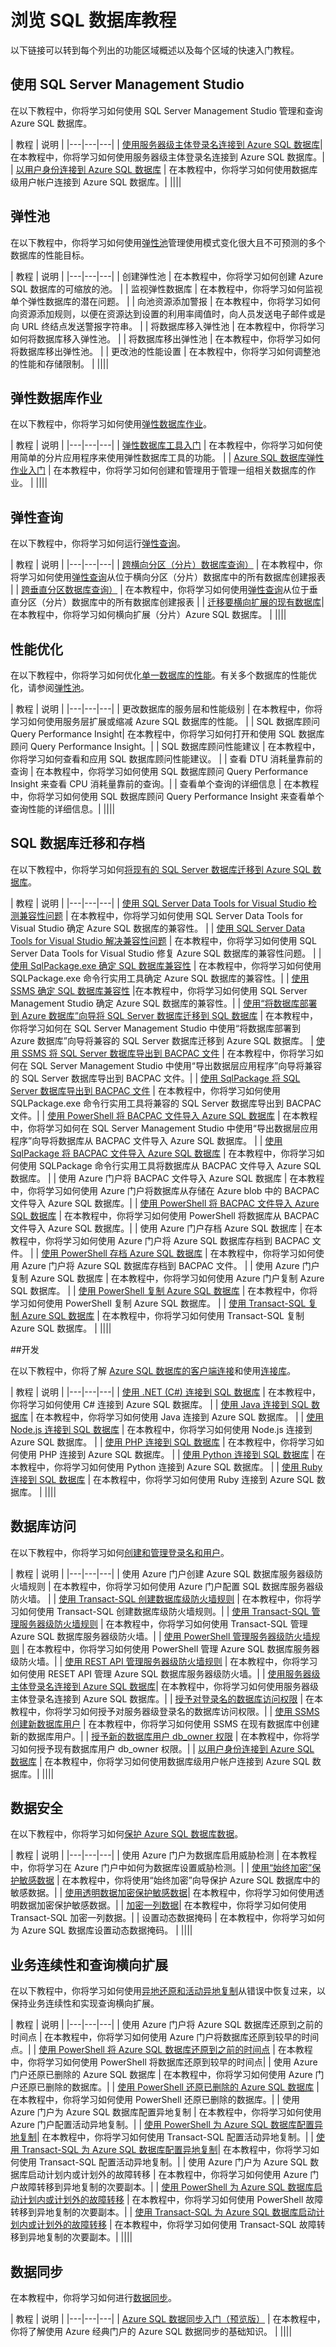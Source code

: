 <properties
   pageTitle="浏览 SQL 数据库教程"
   description="了解 SQL 数据库的特性和功能"
   keywords=""
   services="sql-database"
   documentationCenter=""
   authors="carlrabeler"
   manager="jhubbard"
   editor=""/>

<tags
   ms.service="sql-database"
   ms.date="05/04/2016"
   wacn.date="06/14/2016"/>
   
# 浏览 SQL 数据库教程

以下链接可以转到每个列出的功能区域概述以及每个区域的快速入门教程。

## 使用 SQL Server Management Studio

在以下教程中，你将学习如何使用 SQL Server Management Studio 管理和查询 Azure SQL 数据库。

| 教程 | 说明 |
|---|---|---|
| [使用服务器级主体登录名连接到 Azure SQL 数据库](/documentation/articles/sql-database-get-started-security/#connect-to-azure-sql-database-using-a-server-level-principal-login)| 在本教程中，你将学习如何使用服务器级主体登录名连接到 Azure SQL 数据库。|
| [以用户身份连接到 Azure SQL 数据库](/documentation/articles/sql-database-get-started-security/#connect-to-azure-sql-database-as-a-user) | 在本教程中，你将学习如何使用数据库级用户帐户连接到 Azure SQL 数据库。|
||||

## 弹性池

在以下教程中，你将学习如何使用[弹性池](/documentation/articles/sql-database-elastic-pool)管理使用模式变化很大且不可预测的多个数据库的性能目标。

| 教程 | 说明 |
|---|---|---|
| 创建弹性池 | 在本教程中，你将学习如何创建 Azure SQL 数据库的可缩放的池。 |
| 监视弹性数据库 | 在本教程中，你将学习如何监视单个弹性数据库的潜在问题。 |
| 向池资源添加警报 | 在本教程中，你将学习如何向资源添加规则，以便在资源达到设置的利用率阈值时，向人员发送电子邮件或是向 URL 终结点发送警报字符串。 |
| 将数据库移入弹性池 | 在本教程中，你将学习如何将数据库移入弹性池。 |
| 将数据库移出弹性池 | 在本教程中，你将学习如何将数据库移出弹性池。 |
| 更改池的性能设置   | 在本教程中，你将学习如何调整池的性能和存储限制。 |
||||

## 弹性数据库作业

在以下教程中，你将学习如何使用[弹性数据库作业](/documentation/articles/sql-database-elastic-jobs-overview)。

| 教程 | 说明 |
|---|---|---|
| [弹性数据库工具入门](/documentation/articles/sql-database-elastic-scale-get-started) | 在本教程中，你将学习如何使用简单的分片应用程序来使用弹性数据库工具的功能。 |
| [Azure SQL 数据库弹性作业入门](/documentation/articles/sql-database-elastic-jobs-getting-started) | 在本教程中，你将学习如何创建和管理用于管理一组相关数据库的作业。 | 
||||

## 弹性查询

在以下教程中，你将学习如何运行[弹性查询](/documentation/articles/sql-database-elastic-query-overview)。

| 教程 | 说明 |
|---|---|---|
| [跨横向分区（分片）数据库查询）](/documentation/articles/sql-database-elastic-query-getting-started) | 在本教程中，你将学习如何使用[弹性查询](/documentation/articles/sql-database-elastic-query-overview)从位于横向分区（分片）数据库中的所有数据库创建报表 |
| [跨垂直分区数据库查询）](/documentation/articles/sql-database-elastic-query-getting-started-vertical/#create-database-objects) | 在本教程中，你将学习如何使用[弹性查询](/documentation/articles/sql-database-elastic-query-overview)从位于垂直分区（分片）数据库中的所有数据库创建报表 |
| [迁移要横向扩展的现有数据库](/documentation/articles/sql-database-elastic-convert-to-use-elastic-tools)| 在本教程中，你将学习如何横向扩展（分片）Azure SQL 数据库。 |
||||

## 性能优化

在以下教程中，你将学习如何优化[单一数据库的性能](/documentation/articles/sql-database-performance-guidance)。有关多个数据库的性能优化，请参阅[弹性池](#elastic-pools)。

| 教程 | 说明 |
|---|---|---|
| 更改数据库的服务层和性能级别 | 在本教程中，你将学习如何使用服务层扩展或缩减 Azure SQL 数据库的性能。 |
| SQL 数据库顾问 Query Performance Insight| 在本教程中，你将学习如何打开和使用 SQL 数据库顾问 Query Performance Insight。|
| SQL 数据库顾问性能建议 | 在本教程中，你将学习如何查看和应用 SQL 数据库顾问性能建议。 |
| 查看 DTU 消耗量靠前的查询 | 在本教程中，你将学习如何使用 SQL 数据库顾问 Query Performance Insight 来查看 CPU 消耗量靠前的查询。|
| 查看单个查询的详细信息 | 在本教程中，你将学习如何使用 SQL 数据库顾问 Query Performance Insight 来查看单个查询性能的详细信息。|
||||

## SQL 数据库迁移和存档 

在以下教程中，你将学习如何[将现有的 SQL Server 数据库迁移到 Azure SQL 数据库](/documentation/articles/sql-database-cloud-migrate)。

| 教程 | 说明 |
|---|---|---|
| [使用 SQL Server Data Tools for Visual Studio 检测兼容性问题](/documentation/articles/sql-database-cloud-migrate-fix-compatibility-issues-ssdt/#detecting-compatibility-issues-using-sql-server-data-tools-for-visual-studio) | 在本教程中，你将学习如何使用 SQL Server Data Tools for Visual Studio 确定 Azure SQL 数据库的兼容性。 |
| [使用 SQL Server Data Tools for Visual Studio 解决兼容性问题](/documentation/articles/sql-database-cloud-migrate-fix-compatibility-issues-ssdt#fixing-compatibility-issues-using-sql-server-data-tools-for-visual-studio) | 在本教程中，你将学习如何使用 SQL Server Data Tools for Visual Studio 修复 Azure SQL 数据库的兼容性问题。 |
| [使用 SqlPackage.exe 确定 SQL 数据库兼容性](/documentation/articles/ql-database-cloud-migrate-determine-compatibility-sqlpackage/#using-sqlpackageexe) | 在本教程中，你将学习如何使用 SQLPackage.exe 命令行实用工具确定 Azure SQL 数据库的兼容性。|
| [使用 SSMS 确定 SQL 数据库兼容性](/documentation/articles/sql-database-cloud-migrate-determine-compatibility-ssms/#using-sql-server-management-studio) |在本教程中，你将学习如何使用 SQL Server Management Studio 确定 Azure SQL 数据库的兼容性。|
| [使用“将数据库部署到 Azure 数据库”向导将 SQL Server 数据库迁移到 SQL 数据库](/documentation/articles/sql-database-cloud-migrate-compatible-using-ssms-migration-wizard/#use-the-deploy-database-to-microsoft-azure-database-wizard) | 在本教程中，你将学习如何在 SQL Server Management Studio 中使用“将数据库部署到 Azure 数据库”向导将兼容的 SQL Server 数据库迁移到 Azure SQL 数据库。
| [使用 SSMS 将 SQL Server 数据库导出到 BACPAC 文件](/documentation/articles/sql-database-cloud-migrate-compatible-export-bacpac-ssms) | 在本教程中，你将学习如何在 SQL Server Management Studio 中使用“导出数据层应用程序”向导将兼容的 SQL Server 数据库导出到 BACPAC 文件。|
| [使用 SqlPackage 将 SQL Server 数据库导出到 BACPAC 文件](/documentation/articles/sql-database-cloud-migrate-compatible-export-bacpac-sqlpackage) | 在本教程中，你将学习如何使用 SQLPackage.exe 命令行实用工具将兼容的 SQL Server 数据库导出到 BACPAC 文件。|
| [使用 PowerShell 将 BACPAC 文件导入 Azure SQL 数据库](/documentation/articles/sql-database-cloud-migrate-compatible-import-bacpac-ssms) | 在本教程中，你将学习如何在 SQL Server Management Studio 中使用“导出数据层应用程序”向导将数据库从 BACPAC 文件导入 Azure SQL 数据库。 |
| [使用 SqlPackage 将 BACPAC 文件导入 Azure SQL 数据库](/documentation/articles/sql-database-cloud-migrate-compatible-import-bacpac-sqlpackage/#import-from-a-bacpac-file-into-azure-sql-database-using-sqlpackage) | 在本教程中，你将学习如何使用 SQLPackage 命令行实用工具将数据库从 BACPAC 文件导入 Azure SQL 数据库。 |
| 使用 Azure 门户将 BACPAC 文件导入 Azure SQL 数据库 | 在本教程中，你将学习如何使用 Azure 门户将数据库从存储在 Azure blob 中的 BACPAC 文件导入 Azure SQL 数据库。|
| [使用 PowerShell 将 BACPAC 文件导入 Azure SQL 数据库](/documentation/articles/sql-database-import-powershell) | 在本教程中，你将学习如何使用 PowerShell 将数据库从 BACPAC 文件导入 Azure SQL 数据库。|
| 使用 Azure 门户存档 Azure SQL 数据库 | 在本教程中，你将学习如何使用 Azure 门户将 Azure SQL 数据库存档到 BACPAC 文件。 |
| [使用 PowerShell 存档 Azure SQL 数据库](/documentation/articles/sql-database-export-powershell) | 在本教程中，你将学习如何使用 Azure 门户将 Azure SQL 数据库存档到 BACPAC 文件。 |
| 使用 Azure 门户复制 Azure SQL 数据库 | 在本教程中，你将学习如何使用 Azure 门户复制 Azure SQL 数据库。 |
| [使用 PowerShell 复制 Azure SQL 数据库](/documentation/articles/sql-database-copy-powershell#copy-your-sql-database) | 在本教程中，你将学习如何使用 PowerShell 复制 Azure SQL 数据库。 |
| [使用 Transact-SQL 复制 Azure SQL 数据库](/documentation/articles/sql-database-copy-transact-sql/#copy-your-sql-database) | 在本教程中，你将学习如何使用 Transact-SQL 复制 Azure SQL 数据库。 |
||||

##开发

在以下教程中，你将了解 [Azure SQL 数据库的客户端连接](/documentation/articles/sql-database-connect-central-recommendations)和使用[连接库](/documentation/articles/sql-database-libraries)。

| 教程 | 说明 |
|---|---|---|
| [使用 .NET (C#) 连接到 SQL 数据库](/documentation/articles/sql-database-develop-dotnet-simple) | 在本教程中，你将学习如何使用 C# 连接到 Azure SQL 数据库。 |
| [使用 Java 连接到 SQL 数据库](/documentation/articles/sql-database-develop-java-simple) | 在本教程中，你将学习如何使用 Java 连接到 Azure SQL 数据库。 |
| [使用 Node.js 连接到 SQL 数据库](/documentation/articles/sql-database-develop-nodejs-simple) | 在本教程中，你将学习如何使用 Node.js 连接到 Azure SQL 数据库。 |
| [使用 PHP 连接到 SQL 数据库](/documentation/articles/sql-database-develop-php-simple) | 在本教程中，你将学习如何使用 PHP 连接到 Azure SQL 数据库。 |
| [使用 Python 连接到 SQL 数据库](/documentation/articles/sql-database-develop-python-simple) | 在本教程中，你将学习如何使用 Python 连接到 Azure SQL 数据库。 |
| [使用 Ruby 连接到 SQL 数据库](/documentation/articles/sql-database-develop-ruby-simple) | 在本教程中，你将学习如何使用 Ruby 连接到 Azure SQL 数据库。 |
||||
 
## 数据库访问

在以下教程中，你将学习如何[创建和管理登录名和用户](/documentation/articles/sql-database-manage-logins)。

| 教程 | 说明 |
|---|---|---|
| 使用 Azure 门户创建 Azure SQL 数据库服务器级防火墙规则 | 在本教程中，你将学习如何使用 Azure 门户配置 SQL 数据库服务器级防火墙。 |
| [使用 Transact-SQL 创建数据库级防火墙规则](/documentation/articles/sql-database-configure-firewall-settings-tsql/#database-level-firewall-rules) | 在本教程中，你将学习如何使用 Transact-SQL 创建数据库级防火墙规则。|
| [使用 Transact-SQL 管理服务器级防火墙规则](/documentation/articles/sql-database-configure-firewall-settings-tsql/#manage-server-level-firewall-rules-through-transact-sql) | 在本教程中，你将学习如何使用 Transact-SQL 管理 Azure SQL 数据库服务器级防火墙。|
| [使用 PowerShell 管理服务器级防火墙规则](/documentation/articles/sql-database-configure-firewall-settings-powershell/#manage-firewall-rules-using-powershell) | 在本教程中，你将学习如何使用 PowerShell 管理 Azure SQL 数据库服务器级防火墙。|
| [使用 REST API 管理服务器级防火墙规则](/documentation/articles/sql-database-configure-firewall-settings-rest/#manage-firewall-rules-using-the-service-management-rest-api) | 在本教程中，你将学习如何使用 RESET API 管理 Azure SQL 数据库服务器级防火墙。|
| [使用服务器级主体登录名连接到 Azure SQL 数据库](/documentation/articles/sql-database-get-started-security/#connect-to-azure-sql-database-using-a-server-level-principal-login)| 在本教程中，你将学习如何使用服务器级主体登录名连接到 Azure SQL 数据库。|
| [授予对登录名的数据库访问权限](/documentation/articles/sql-database-manage-logins/#granting-database-access-to-a-login) | 在本教程中，你将学习如何授予对服务器级登录名的数据库访问权限。|
| [使用 SSMS 创建新数据库用户](/documentation/articles/sql-database-get-started-security/#create-new-database-user-using-ssms) | 在本教程中，你将学习如何使用 SSMS 在现有数据库中创建新的数据库用户。|
| [授予新的数据库用户 db\_owner 权限](/documentation/articles/sql-database-get-started-security/#grant-new-database-user-dbowner-permissions) | 在本教程中，你将学习如何授予现有数据库用户 db\_owner 权限。|
| [以用户身份连接到 Azure SQL 数据库](/documentation/articles/sql-database-get-started-security/#connect-to-azure-sql-database-as-a-user) | 在本教程中，你将学习如何使用数据库级用户帐户连接到 Azure SQL 数据库。|
||||


## 数据安全

在以下教程中，你将学习如何[保护 Azure SQL 数据库数据](/documentation/articles/sql-database-security)。

| 教程 | 说明 |
|---|---|---|
| 使用 Azure 门户为数据库启用威胁检测 | 在本教程中，你将学习在 Azure 门户中如何为数据库设置威胁检测。|
| [使用“始终加密”保护敏感数据](/documentation/articles/sql-database-always-encrypted-azure-key-vault) | 在本教程中，你将使用“始终加密”向导保护 Azure SQL 数据库中的敏感数据。|
| [使用透明数据加密保护敏感数据](https://msdn.microsoft.com/zh-cn/library/dn948096.aspx)| 在本教程中，你将学习如何使用透明数据加密保护敏感数据。|
| [加密一列数据](https://msdn.microsoft.com/zh-cn/library/ms179331.aspx)| 在本教程中，你将学习如何使用 Transact-SQL 加密一列数据。|
| 设置动态数据掩码 | 在本教程中，你将学习如何为 Azure SQL 数据库设置动态数据掩码。 |
||||

## 业务连续性和查询横向扩展

在以下教程中，你将学习如何使用[异地还原和活动异地复制](/documentation/articles/sql-database-business-continuity)从错误中恢复过来，以保持业务连续性和实现查询横向扩展。

| 教程 | 说明 |
|---|---|---|
| 使用 Azure 门户将 Azure SQL 数据库还原到之前的时间点 | 在本教程中，你将学习如何使用 Azure 门户将数据库还原到较早的时间点。|
| [使用 PowerShell 将 Azure SQL 数据库还原到之前的时间点](/documentation/articles/sql-database-point-in-time-restore-powershell) | 在本教程中，你将学习如何使用 PowerShell 将数据库还原到较早的时间点|
| 使用 Azure 门户还原已删除的 Azure SQL 数据库 | 在本教程中，你将学习如何使用 Azure 门户还原已删除的数据库。|
| [使用 PowerShell 还原已删除的 Azure SQL 数据库](/documentation/articles/sql-database-restore-deleted-database-powershell) | 在本教程中，你将学习如何使用 PowerShell 还原已删除的数据库。|
| 使用 Azure 门户为 Azure SQL 数据库配置异地复制 | 在本教程中，你将学习如何使用 Azure 门户配置活动异地复制。|
| [使用 PowerShell 为 Azure SQL 数据库配置异地复制](/documentation/articles/sql-database-geo-replication-powershell)| 在本教程中，你将学习如何使用 Transact-SQL 配置活动异地复制。|
| [使用 Transact-SQL 为 Azure SQL 数据库配置异地复制](/documentation/articles/sql-database-geo-replication-transact-sql)| 在本教程中，你将学习如何使用 Transact-SQL 配置活动异地复制。|
| 使用 Azure 门户为 Azure SQL 数据库启动计划内或计划外的故障转移 | 在本教程中，你将学习如何使用 Azure 门户故障转移到异地复制的次要副本。|
| [使用 PowerShell 为 Azure SQL 数据库启动计划内或计划外的故障转移](/documentation/articles/sql-database-geo-replication-failover-powershell) | 在本教程中，你将学习如何使用 PowerShell 故障转移到异地复制的次要副本。|
| [使用 Transact-SQL 为 Azure SQL 数据库启动计划内或计划外的故障转移](/documentation/articles/sql-database-geo-replication-failover-transact-sql) | 在本教程中，你将学习如何使用 Transact-SQL 故障转移到异地复制的次要副本。|
||||

## 数据同步

在本教程中，你将学习如何进行[数据同步](http://download.microsoft.com/download/4/E/3/4E394315-A4CB-4C59-9696-B25215A19CEF/SQL_Data_Sync_Preview.pdf)。

| 教程 | 说明 |
|---|---|---| 
| [Azure SQL 数据同步入门（预览版）](/documentation/articles/sql-database-get-started-sql-data-sync) | 在本教程中，你将了解使用 Azure 经典门户的 Azure SQL 数据同步的基础知识。 |
||||

<!---HONumber=Mooncake_0530_2016-->
